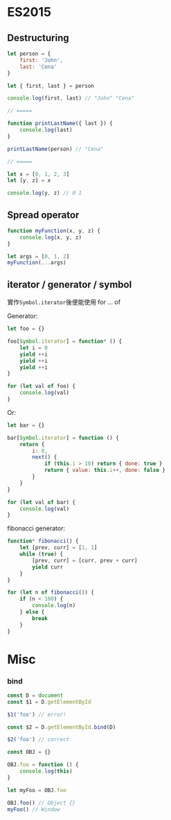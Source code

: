 # ES2015

## Destructuring

```js
let person = {
    first: 'John',
    last: 'Cena'
}

let { first, last } = person

console.log(first, last) // "John" "Cena" 

// =====

function printLastName({ last }) {
    console.log(last)
}

printLastName(person) // "Cena"

// =====

let x = [0, 1, 2, 3]
let [y, z] = x

console.log(y, z) // 0 1

```

## Spread operator

```js
function myFunction(x, y, z) {
    console.log(x, y, z)
}

let args = [0, 1, 2]
myFunction(...args)

```

## iterator / generator / symbol

實作`Symbol.iterator`後便能使用 for ... of

Generator: 
```js
let foo = {}

foo[Symbol.iterator] = function* () {
    let i = 0
    yield ++i
    yield ++i
    yield ++i
}

for (let val of foo) {
    console.log(val)
}
```

Or: 
```js
let bar = {}

bar[Symbol.iterator] = function () {
    return {
        i: 0,
        next() {
            if (this.i > 10) return { done: true }
            return { value: this.i++, done: false }
        }
    }
}

for (let val of bar) {
    console.log(val)
}
```

fibonacci generator: 
```js
function* fibonacci() {
    let [prev, curr] = [1, 1]
    while (true) {
        [prev, curr] = [curr, prev + curr]
        yield curr
    }
}

for (let n of fibonacci()) {
    if (n < 100) {
        console.log(n)
    } else {
        break
    }
}
```

# Misc

### bind

```js
const D = document
const $1 = D.getElementById

$1('foo') // error!

const $2 = D.getElementById.bind(D)

$2('foo') // correct
```

```js
const OBJ = {}

OBJ.foo = function () {
    console.log(this)
}

let myFoo = OBJ.foo

OBJ.foo() // Object {}
myFoo() // Window
```
